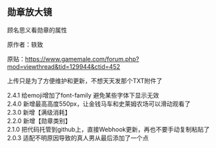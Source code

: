 ## 勋章放大镜

顾名思义看勋章的属性

原作者：轶致

原贴：https://www.gamemale.com/forum.php?mod=viewthread&tid=129944&ctid=452

上传只是为了方便维护和更新，不想天天发那个TXT附件了

2.4.1 给emoji增加了font-family 避免某些字体下显示无效  
2.4.0 新增最高高度550px，让金钱马车和史莱姆农场可以滑动观看了  
2.3.0 新增【满级消耗】  
2.2.0 新增【勋章类别】  
2.1.0 把代码托管到github上，直接Webhook更新，再也不要手动复制粘贴了  
2.0.3 适配不明原因导致的真人男从最后添加了一个点  
